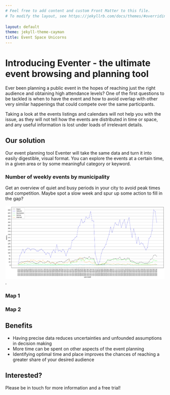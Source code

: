 ```yaml
---
# Feel free to add content and custom Front Matter to this file.
# To modify the layout, see https://jekyllrb.com/docs/themes/#overriding-theme-defaults

layout: default
theme: jekyll-theme-cayman
title: Event Space Unicorns
---
```


# Introducing Eventer - the ultimate event browsing and planning tool

Ever been planning a public event in the hopes of reaching just the right audience and obtaining high attendance levels? One of the first questions to be tackled is when to have the event and how to avoid overlap with other very similar happenings that could compete over the same participants.

Taking a look at the events listings and calendars will not help you with the issue, as they will not tell how the events are distributed in time or space, and any useful information is lost under loads of irrelevant details.

## Our solution

Our event planning tool Eventer will take the same data and turn it into easily digestible, visual format. You can explore the events at a certain time, in a given area or by some meaningful category or keyword.

### Number of weekly events by municipality

Get an overview of quiet and busy periods in your city to avoid peak times and competition. Maybe spot a slow week and spur up some action to fill in the gap?

![weekly-events-by-city](line-graph-weeks.png "Number of events per week by municipality").

### Map 1



### Map 2



## Benefits

- Having precise data reduces uncertainties and unfounded assumptions in decision making
- More time can be spent on other aspects of the event planning
- Identifying optimal time and place improves the chances of reaching a greater share of your desired audience

## Interested?

Please be in touch for more information and a free trial!
